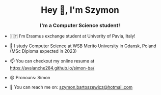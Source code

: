 <h1 align="center">Hey 👋, I'm Szymon</h1>
<h3 align="center">I'm a Computer Science student!</h3>

- 🇮🇹 I'm Erasmus exchange student at Univerity of Pavia, Italy!

- 🌱 I study Computer Science at WSB Merito University in Gdansk, Poland (MSc Diploma expected in 2023)

- 📫 You can checkout my online resume at https://avalanche284.github.io/simon-ba/

- 😄 Pronouns: Simon

- 💬 You can reach me on: szymon.bartoszewicz@hotmail.com

<!--


- 🔭 I would love for you to checkout my projects, [modern-resume-theme](https://github.com/sproogen/modern-resume-theme) and [itsgoingto.be](https://github.com/sproogen/itsgoingto.be)




- ⚡ Fun fact: I have 2 horses and ride almost every day!


<p>&nbsp;<img align="center" src="https://github-readme-stats.vercel.app/api?username=sproogen&show_icons=true&locale=en" alt="sproogen" /></p>


**sproogen/sproogen** is a ✨ _special_ ✨ repository because its `README.md` (this file) appears on your GitHub profile.

Here are some ideas to get you started:

- 🔭 I’m currently working on ...
- 🌱 I’m currently learning ...
- 👯 I’m looking to collaborate on ...
- 🤔 I’m looking for help with ...
- 💬 Ask me about ...
- 📫 How to reach me: ...
- 😄 Pronouns: ...
- ⚡ Fun fact: ...



- 👋 Hi, I’m @avalanche284
- 👀 I’m interested in ...
- 🌱 I’m currently learning ...
- 💞️ I’m looking to collaborate on ...
- 📫 How to reach me ...


avalanche284/avalanche284 is a ✨ special ✨ repository because its `README.md` (this file) appears on your GitHub profile.
You can click the Preview link to take a look at your changes.
--->
